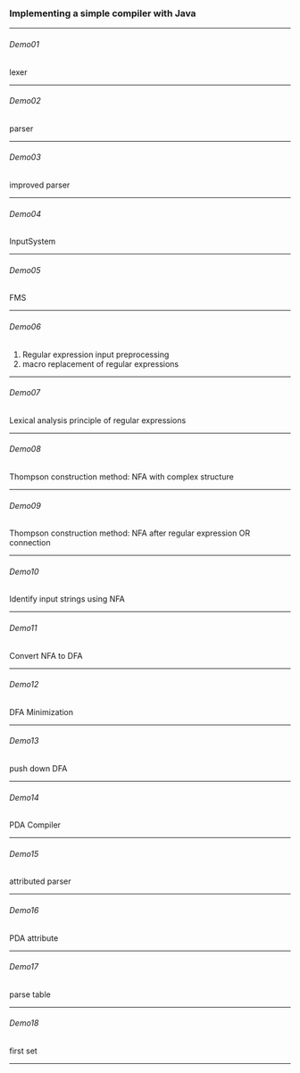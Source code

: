 ### Implementing a simple compiler with Java
***
###### Demo01
lexer
***
###### Demo02
parser
***
###### Demo03
improved parser
***
###### Demo04
InputSystem
****
###### Demo05
FMS
***
###### Demo06
1. Regular expression input preprocessing
2. macro replacement of regular expressions
***
###### Demo07
Lexical analysis principle of regular expressions
***
###### Demo08
Thompson construction method: NFA with complex structure
***
###### Demo09
Thompson construction method: NFA after regular expression OR connection
***
###### Demo10
Identify input strings using NFA
***
###### Demo11
Convert NFA to DFA
***
###### Demo12
DFA Minimization
***
###### Demo13
push down DFA
***
###### Demo14
PDA Compiler
***
###### Demo15
attributed parser
***
###### Demo16
PDA attribute
***
###### Demo17
parse table
***
###### Demo18
first set
***